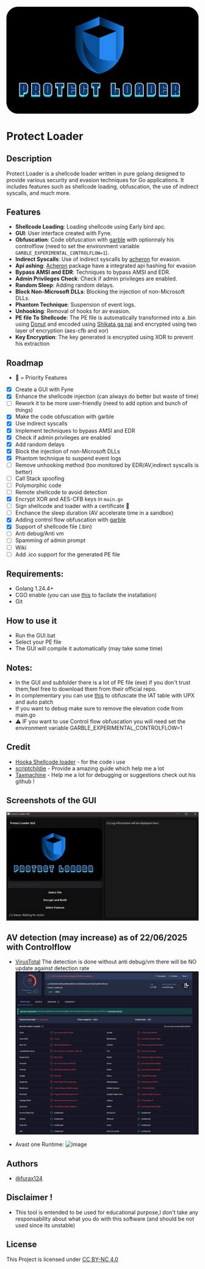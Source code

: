 
![Logo](https://github.com/furax124/Protect_Loader/blob/main/GUI/Assets/LOGO.png)

# Protect Loader

## Description
Protect Loader is a shellcode loader written in pure golang designed to provide various security and evasion techniques for Go applications. It includes features such as shellcode loading, obfuscation, the use of indirect syscalls, and much more.

## Features
- **Shellcode Loading**: Loading shellcode using Early bird apc.
- **GUI**: User interface created with Fyne.
- **Obfuscation**: Code obfuscation with [garble](https://github.com/burrowers/garble) with optionnaly his controlflow (need to set the environment variable `GARBLE_EXPERIMENTAL_CONTROLFLOW=1`).
- **Indirect Syscalls**: Use of indirect syscalls by [acheron](https://github.com/f1zm0/acheron) for evasion.
- **Api ashing**: [Acheron](https://github.com/f1zm0/acheron) package have a integrated api hashing for evasion
- **Bypass AMSI and EDR**: Techniques to bypass AMSI and EDR.
- **Admin Privileges Check**: Check if admin privileges are enabled.
- **Random Sleep**: Adding random delays.
- **Block Non-Microsoft DLLs**: Blocking the injection of non-Microsoft DLLs.
- **Phantom Technique**: Suspension of event logs.
- **Unhooking**: Removal of hooks for av evasion.
- **PE file To Shellcode**: The PE file is automatically transformed into a .bin using [Donut](https://github.com/TheWover/donut) and encoded using [Shikata ga nai](https://github.com/EgeBalci/sgn) and encrypted using two layer of encryption (aes-cfb and xor)
- **Key Encryption**: The key generated is encrypted using XOR to prevent his extraction

## Roadmap
- 🚧 = Priority Features

- [X] Create a GUI with Fyne
- [X] Enhance the shellcode injection (can always do better but waste of time)
- [ ] Rework it to be more user-friendly (need to add option and bunch of things)
- [X] Make the code obfuscation with garble
- [X] Use indirect syscalls
- [X] Implement techniques to bypass AMSI and EDR
- [X] Check if admin privileges are enabled
- [X] Add random delays
- [X] Block the injection of non-Microsoft DLLs
- [X] Phantom technique to suspend event logs
- [ ] Remove unhooking method (too monitored by EDR/AV,indirect syscalls is better)
- [ ] Call Stack spoofing
- [ ] Polymorphic code
- [ ] Remote shellcode to avoid detection
- [X] Encrypt XOR and AES-CFB keys in `main.go`
- [ ] Sign shellcode and loader with a certificate 🚧
- [ ] Enchance the sleep duration (AV accelerate time in a sandbox)
- [X] Adding control flow obfuscation with [garble](https://github.com/burrowers/garble/blob/master/docs/CONTROLFLOW.md)
- [X] Support of shellcode file (.bin)
- [ ] Anti debug/Anti vm
- [ ] Spamming of admin prompt
- [ ] Wiki
- [ ] Add .ico support for the generated PE file

## Requirements:
- Golang 1.24.4+
- CGO enable (you can use [this](https://github.com/ehsan18t/easy-mingw-installer/tree/main?tab=readme-ov-file) to facilate the installation)
- Git

## How to use it

- Run the GUI.bat 
- Select your PE file
- The GUI will compile it automatically (may take some time)
## Notes:
- In the GUI and subfolder there is a lot of PE file (exe) if you don't trust them,feel free to download them from their official repo.
- In complementary you can use [this](https://github.com/furax124/UPX_Compress_And_Patcher) to obfuscate the IAT table with UPX and auto patch
- If you want to debug make sure to remove the elevation code from main.go
- ⚠️ IF you want to use Control flow obfuscation you will need set the environment variable GARBLE_EXPERIMENTAL_CONTROLFLOW=1
## Credit

 - [Hooka Shellcode loader](https://github.com/D3Ext/Hooka) - for the code i use 
 - [scriptchildie](https://www.scriptchildie.com/) - Provide a amazing guide which help me a lot
 - [Taxmachine](https://github.com/TaxMachine) - Help me a lot for debugging or suggestions check out his github !


## Screenshots of the GUI

![App Screenshot](https://github.com/furax124/Protect_Loader/blob/main/GUI/Assets/Preview.png)

## AV detection (may increase) as of 22/06/2025 with Controlflow 
- [VirusTotal](https://www.virustotal.com/gui/file/c21626264ab73b89acbb80ae906b41c33b3db63dcae2d73de25eb8f024982aa4/detection) The detection is done without anti debug/vm there will be NO update against detection rate
![image](https://raw.githubusercontent.com/furax124/Protect_Loader/refs/heads/main/GUI/Assets/DETECTION.png)

- Avast one Runtime:
![image](https://github.com/user-attachments/assets/22fccf5e-7a47-40fa-bcfa-86853e73b930)


## Authors

- [@furax124](https://github.com/furax124)

## Disclaimer !

- This tool is entended to be used for educational purpose,I don't take any responsability about what you do with this software (and should be not used since its unstable)

## License

This Project is licensed under [CC BY-NC 4.0](https://creativecommons.org/licenses/by-nc/4.0/)
